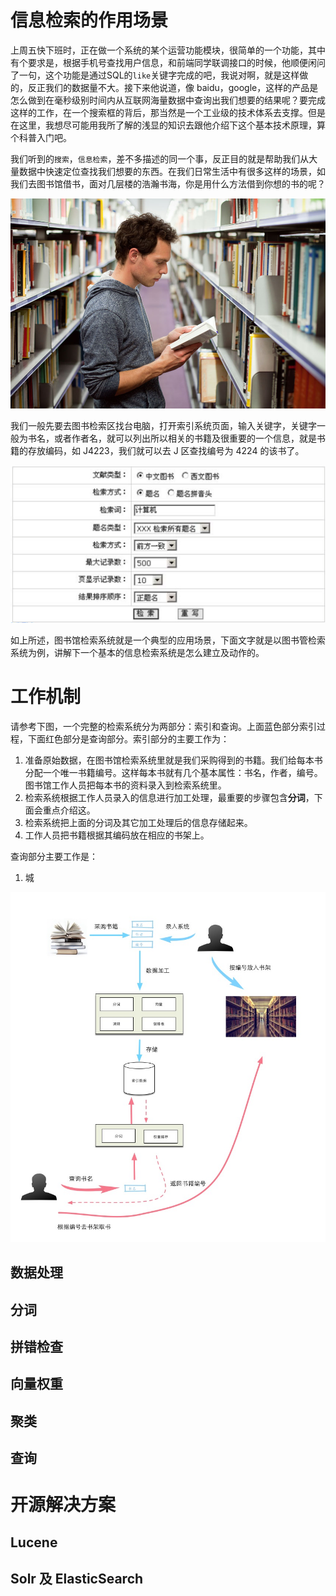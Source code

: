 # 信息检索的作用场景
上周五快下班时，正在做一个系统的某个运营功能模块，很简单的一个功能，其中有个要求是，根据手机号查找用户信息，和前端同学联调接口的时候，他顺便闲问了一句，这个功能是通过SQL的`like`关键字完成的吧，我说对啊，就是这样做的，反正我们的数据量不大。接下来他说道，像 baidu，google，这样的产品是怎么做到在毫秒级别时间内从互联网海量数据中查询出我们想要的结果呢？要完成这样的工作，在一个搜索框的背后，那当然是一个工业级的技术体系去支撑。但是在这里，我想尽可能用我所了解的浅显的知识去跟他介绍下这个基本技术原理，算个科普入门吧。

我们听到的`搜索`，`信息检索`，差不多描述的同一个事，反正目的就是帮助我们从大量数据中快速定位查找我们想要的东西。在我们日常生活中有很多这样的场景，如我们去图书馆借书，面对几层楼的浩瀚书海，你是用什么方法借到你想的书的呢？

![图书馆借书](images/blog1_tushuguang.jpg)

我们一般先要去图书检索区找台电脑，打开索引系统页面，输入关键字，关键字一般为书名，或者作者名，就可以列出所以相关的书籍及很重要的一个信息，就是书籍的存放编码，如 J4223，我们就可以去 J 区查找编号为 4224 的该书了。

![web检索系统](images/blog1_js_web.png)

如上所述，图书馆检索系统就是一个典型的应用场景，下面文字就是以图书管检索系统为例，讲解下一个基本的信息检索系统是怎么建立及动作的。


# 工作机制
请参考下图，一个完整的检索系统分为两部分：索引和查询。上面蓝色部分索引过程，下面红色部分是查询部分。索引部分的主要工作为：

1. 准备原始数据，在图书馆检索系统里就是我们采购得到的书籍。我们给每本书分配一个唯一书籍编号。这样每本书就有几个基本属性：书名，作者，编号。图书馆工作人员把每本书的资料录入到检索系统里。
1. 检索系统根据工作人员录入的信息进行加工处理，最重要的步骤包含**分词**，下面会重点介绍这。
1. 检索系统把上面的分词及其它加工处理后的信息存储起来。
1. 工作人员把书籍根据其编码放在相应的书架上。

查询部分主要工作是：

1. 城


![工作流程](images/blog_1.jpg)

## 数据处理
## 分词
## 拼错检查
## 向量权重
## 聚类
## 查询


# 开源解决方案

## Lucene
## Solr 及 ElasticSearch
